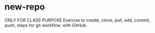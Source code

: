 # new-repo

ONLY FOR CLASS PURPOSE
Exercise to create, clone, pull, add, commit, push, steps for git workflow, with GitHub.